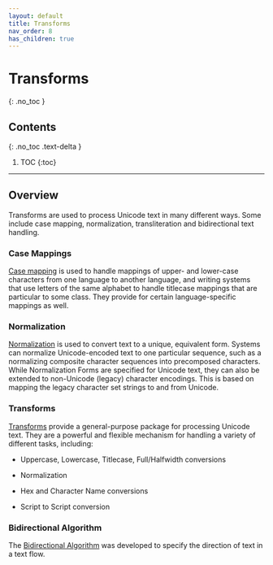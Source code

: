 ```yaml
---
layout: default
title: Transforms
nav_order: 8
has_children: true
---
```

<!--
© 2020 and later: Unicode, Inc. and others.
License & terms of use: http://www.unicode.org/copyright.html
-->

# Transforms
{: .no_toc }

## Contents
{: .no_toc .text-delta }

1. TOC
{:toc}

---

## Overview

Transforms are used to process Unicode text in many different ways. Some include
case mapping, normalization, transliteration and bidirectional text handling.

### Case Mappings

[Case mapping](casemappings.md) is used to handle mappings of upper- and lower-case characters from
one language to another language, and writing systems that use letters of the
same alphabet to handle titlecase mappings that are particular to some class.
They provide for certain language-specific mappings as well.

### Normalization

[Normalization](normalization/index.md) is used to convert text to a unique, equivalent form. Systems can
normalize Unicode-encoded text to one particular sequence, such as a normalizing
composite character sequences into precomposed characters. While Normalization
Forms are specified for Unicode text, they can also be extended to non-Unicode
(legacy) character encodings. This is based on mapping the legacy character set
strings to and from Unicode.

### Transforms

[Transforms](general/index.md) provide a general-purpose package for processing Unicode text. They
are a powerful and flexible mechanism for handling a variety of different tasks,
including:

*   Uppercase, Lowercase, Titlecase, Full/Halfwidth conversions

*   Normalization

*   Hex and Character Name conversions

*   Script to Script conversion

### Bidirectional Algorithm

The [Bidirectional Algorithm](bidi.md) was developed to specify the direction of text in a
text flow.
